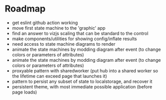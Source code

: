 # Roadmap

* get eslint github action working
* move first state machine to the 'graphic' app
* find an answer to vizjs scaling that can be standard to the control
* make components/utilities for showing config/inflate results
* need access to state machine diagrams to render
* animate the state machines by modding diagram after event (to change colors or parameters of attributes)
* animate the state machines by modding diagram after event (to change colors or parameters of attributes)
* proxyable pattern with sharedworker (put hub into a shared worker so the lifetime can exceed page that launches it)
* pattern to persist any subset of state to localstorage, and recover it
* persistent theme, with most immediate possible application (before page loads)
